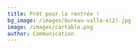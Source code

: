 ```yaml
---
title: Prêt pour la rentrée !
bg_image: /images/bureau-valla-e(2).jpg
image: /images/cartable.png
author: Communication
---
```


